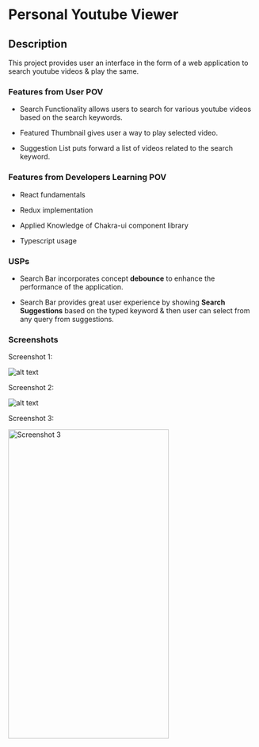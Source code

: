 # **Personal Youtube Viewer**

## Description

This project provides user an interface in the form of a web application to search youtube videos & play the same.

### Features from User POV

- Search Functionality allows users to search for various youtube videos based on the search keywords.

- Featured Thumbnail gives user a way to play selected video.

- Suggestion List puts forward a list of videos related to the search keyword.

### Features from Developers Learning POV

- React fundamentals

- Redux implementation

- Applied Knowledge of Chakra-ui component library

- Typescript usage

### USPs

- Search Bar incorporates concept **debounce** to enhance the performance of the application.

- Search Bar provides great user experience by showing **Search Suggestions** based on the typed keyword & then user can select from any query from suggestions.

### Screenshots

Screenshot 1:

![alt text][ss1]

Screenshot 2:

![alt text][ss2]

Screenshot 3:

<img alt="Screenshot 3" height="624px" width="324px" src="https://github.com/hvg2416/personal-yt/blob/master/public/screenshots/3.png?raw=true" />

[ss1]: https://github.com/hvg2416/personal-yt/blob/master/public/screenshots/2.png?raw=true "Screenshot 1"
[ss2]: https://github.com/hvg2416/personal-yt/blob/master/public/screenshots/1.png?raw=true "Screenshot 2"
